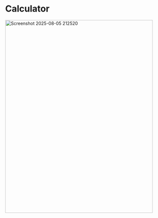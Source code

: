 # Calculator

<img width="470" height="613" alt="Screenshot 2025-08-05 212520" src="https://github.com/user-attachments/assets/c3e9302f-b599-4c7b-868c-1379fc9d0f81" />
